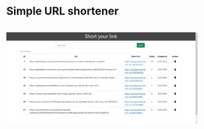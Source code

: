 # Simple URL shortener

# <img src="https://github.com/sv-dubov/Shortly/blob/main/assets/images/shortly_screen.jpg" width="600" >